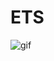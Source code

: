 # ETS

![gif](https://www.gifmaniacos.es/wp-content/uploads/2019/04/peces-gif-gifmaniacos.es-15.gif)
